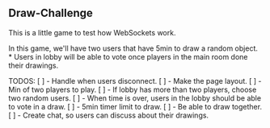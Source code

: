 ## Draw-Challenge

This is a little game to test how WebSockets work.

In this game, we'll have two users that have 5min to draw a random object.
    * Users in lobby will be able to vote once players in the main room done their drawings.

TODOS:
    [ ] - Handle when users disconnect.
    [ ] - Make the page layout.
    [ ] - Min of two players to play.
    [ ] - If lobby has more than two players, choose two random users.
    [ ] - When time is over, users in the lobby should be able to vote in a draw.
    [ ] - 5min timer limit to draw.
    [ ] - Be able to draw together.
    [ ] - Create chat, so users can discuss about their drawings.